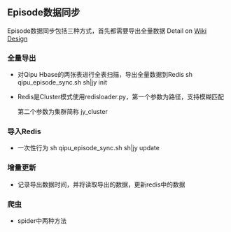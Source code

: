 ## Episode数据同步
Episode数据同步包括三种方式，首先都需要导出全量数据
Detail on [Wiki Design](http://wiki.qiyi.domain/pages/viewpage.action?pageId=27034214)

### 全量导出
- 对Qipu Hbase的两张表进行全表扫描，导出全量数据到Redis
  sh qipu_episode_sync.sh sh|jy init

- Redis是Cluster模式使用redisloader.py，第一个参数为路径，支持模糊匹配

  第二个参数为集群简称 jy_cluster

### 导入Redis
- 一次性行为
  sh qipu_episode_sync.sh sh|jy update

### 增量更新
- 记录导出数据时间，并将读取导出的数据，更新redis中的数据

### 爬虫
- spider中两种方法
